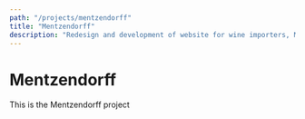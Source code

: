 ```yaml
---
path: "/projects/mentzendorff"
title: "Mentzendorff"
description: "Redesign and development of website for wine importers, Mentzendorff"
---
```


# Mentzendorff

This is the Mentzendorff project
